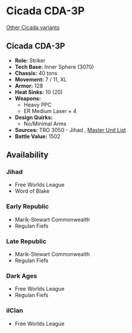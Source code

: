 # Cicada CDA-3P 

[Other Cicada variants](../cicada.md) 

## Cicada CDA-3P 

- **Role:** Striker 
- **Tech Base:** Inner Sphere (3070) 
- **Chassis:** 40 tons 
- **Movement:** 7 / 11, XL 
- **Armor:** 128 
- **Heat Sinks:** 10 (20) 
- **Weapons:** 
  - Heavy PPC 
  - ER Medium Laser × 4 
- **Design Quirks:** 
  - No/Minimal Arms 
- **Sources:** TRO 3050 - Jihad , [Master Unit List](http://masterunitlist.info/Unit/Details/598) 
- **Battle Value:** 1502 

## Availability 

### Jihad 

- Free Worlds League 
- Word of Blake 

### Early Republic 

- Marik-Stewart Commonwealth 
- Regulan Fiefs 

### Late Republic 

- Marik-Stewart Commonwealth 
- Regulan Fiefs 

### Dark Ages 

- Free Worlds League 
- Regulan Fiefs 

### ilClan 

- Free Worlds League 

